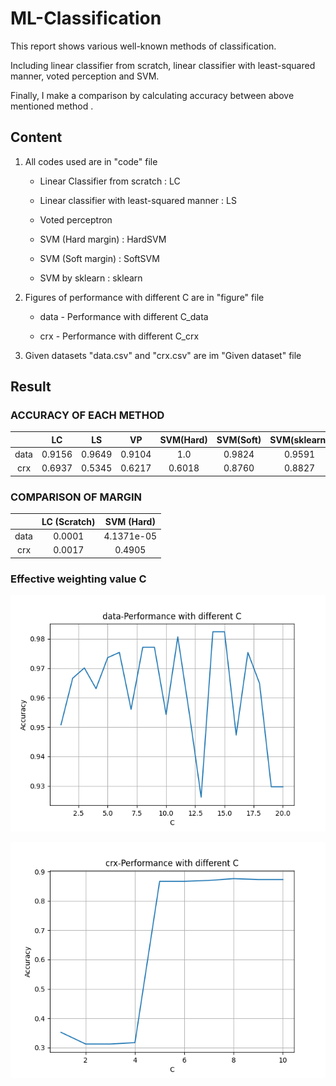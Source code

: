 # ML-Classification
This report shows various well-known methods of classification. 

Including linear classifier from scratch, linear classifier with least-squared manner, voted perception and SVM.

Finally, I make a comparison by calculating accuracy between above mentioned method . 

## Content
1. All codes used are in "code" file 
   * Linear Classifier from scratch : LC
   
   * Linear classifier with least-squared manner : LS
   
   * Voted perceptron
   
   * SVM (Hard margin) : HardSVM
   
   * SVM (Soft margin) : SoftSVM
   
   * SVM by sklearn : sklearn

2. Figures of performance with different C are in  "figure" file
   * data - Performance with different C_data
  
   * crx - Performance with different C_crx
  
3. Given datasets "data.csv" and "crx.csv" are im "Given dataset" file

## Result
### ACCURACY OF EACH METHOD
|      | LC     | LS     | VP     | SVM(Hard)  | SVM(Soft) | SVM(sklearn) |
|:----:|:------:|:------:|:------:|:----------:|:---------:|:------------:|
| data | 0.9156 | 0.9649 | 0.9104 | 1.0        | 0.9824    | 0.9591       |
| crx  | 0.6937 | 0.5345 | 0.6217 | 0.6018     | 0.8760    | 0.8827       |

### COMPARISON OF MARGIN
|      | LC (Scratch) | SVM (Hard) |
|:----:|:------------:|:----------:|
| data | 0.0001       | 4.1371e-05 |
| crx  | 0.0017       | 0.4905     |

### Effective weighting value C
![](https://github.com/podo47/ML-Classification/raw/main/figure/Performance_with_different_C_data.png)

![](https://github.com/podo47/ML-Classification/raw/main/figure/Performance_with_different_C_crx.png)
